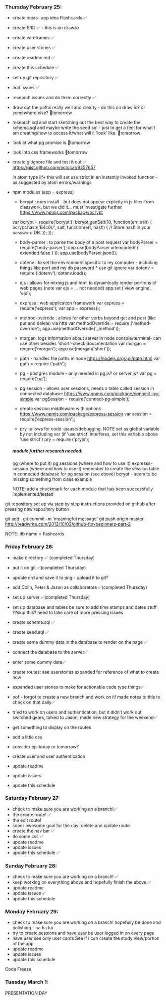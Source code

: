 ### Thursday February 25:
- create ideas- app idea Flashcards ✅
- create ERD  ✅ - this is on draw.io
- create wireframes  ✅
- create user stories  ✅
- create readme.md  ✅
- create this schedule  ✅
- set up git repository  ✅
- add issues ✅
- research issues and do them correctly  ✅
- draw out the paths really well and clearly - do this on draw io? or somewhere else? 🔀tomorrow
- research sql and start sketching out the best way to create the schema.sql and maybe write the seed.sql - just to get a feel for what I am creating/how to access it/what will it 'look' like. 🔀tomorrow
- look at what pg promise is 🔀tomorrow
- look into css frameworks 🔀tomorrow
- create gitignore file and test it out ✅
  https://gist.github.com/octocat/9257657


  in atom type iif+<tab> this will set use strict in an instantly invoked function - as suggested by atom errors/warnings

- npm modules (app = express)

    - bcrypt : npm install - but does not appear explicity in  js files-from classwork, but we did it... must investigate further
    https://www.npmjs.com/package/bcrypt

    var bcrypt = require('bcrypt');
bcrypt.genSalt(10, function(err, salt) {
    bcrypt.hash('B4c0/\/', salt, function(err, hash) {
        // Store hash in your password DB.
    });
});


  - body-parser : to parse the body of a post request
      var bodyParser        = require('body-parser');
      app.use(bodyParser.urlencoded( { extended:false } ));
      app.use(bodyParser.json());



  - dotenv : to set the environment specific to my computer - including things like port and my db password * use git ignore
      var dotenv            = require ('dotenv');
      dotenv.load();

  - ejs : allows for mixing js and html to dynamically render portions of web pages (note var ejs = ... not needed)
      app.set ('view engine', 'ejs');

  - express : web application framework
      var express           = require('express');
      var app                = express();

  - method-override : allows for other verbs beyond get and post (like put and delete) via http
      var methodOverride    = require ('method-override');
      app.use(methodOverride('_method'));

  - morgan: logs information about server in node console/terminal- can use other besides 'short'-check doucmentation
      var morgan            = require('morgan');
      app.use(morgan('short'));

  - path - handles file paths in node
    https://nodejs.org/api/path.html
      var path              = require ('path');

  - pg - postgres module - only needed in pg.js? or server.js?
    var pg                = require('pg');

  - pg session - allows user sessions, needs a table called session in connected database:      https://www.npmjs.com/package/connect-pg-simple
      var pgSession         = require('connect-pg-simple');

  - create session middleware with options
      https://www.npmjs.com/package/express-session
      var session           = require('express-session');

  - pry -allows for code -pause/debugging. NOTE set as global variable by not including var (if 'use strict' interferes, set this variable above 'use strict')
    pry                   = require ('pryjs');

  ##### module further research needed:
   pg (where to put it)
   pg sessions (where and how to use it)
   expresss-session (where and how to use it)
   remember to create the session table in connected database for pg session (see above)
   bcrypt - seem to be missing something from class example

  NOTE: add a checkmark for each module that has been successfully implemented/tested

git repository set up via step by step instructions provided on github after pressing new repository button


git add .
git commit -m 'meaningful message'
git push origin master
http://readwrite.com/2013/10/02/github-for-beginners-part-2


NOTE: db name = flashcards


### Friday February 26:

- make directory  ✅ (completed Thursday)
- put it on git  ✅(completed Thursday)
- update erd and save it to png - upload it to git?
- add Colin, Peter & Jason as collaborators  ✅(completed Thursday)
- set up server ✅(completed Thursday)
- set up database and tables  be sure to add time stamps and dates stuff ??skip this? need to take care of more pressing issues
- create schema.sql ✅
- create seed.sql ✅
- create some dummy data in the database to render on the page ✅

- connect the database to the server✅
- enter some dummy data✅
- create routes: see userstories expanded for reference of what to create now
- expanded user stories to make for actionable code type things✅
- oof - forgot to create a new branch and work on it! made notes to this to check on that daily✅
- tried to work on users and authentication, but it didn't work out, switched gears, talked to Jason, made new strategy for the weekend✅

- get something to display on the routes
- add a little css
- consider ejs today or tomorrow?
- create user and user authentication
- update readme
- update issues
- update this schedule



### Saturday February 27:
- check to make sure you are working on a branch!✅
- the create route! ✅
- the edit route!
- super awesome goal for the day: delete and update route
- create the nav bar ✅
- do some css ✅
- update readme
- update issues
- update this schedule ✅

### Sunday February 28:
- check to make sure you are working on a branch! ✅
- keep working on everything above and hopefully finish the above ✅
- update readme
- update issues ✅
- update this schedule


### Monday February 29:
- check to make sure you are working on a branch!
hopefully be done and polishing.- ha ha ha
- try to create sessions and have user be user logged in on every page
- have user see only user cards
See if I can create the study view/portion of the app
- update readme
- update issues
- update this schedule

Code Freeze

### Tuesday March 1:
PRESENTATION DAY
